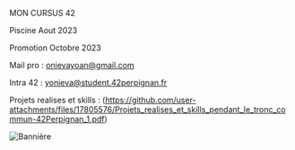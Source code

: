 MON CURSUS  42                           
                                                                
Piscine Aout 2023

Promotion Octobre 2023

Mail pro : onievayoan@gmail.com

Intra 42 : yonieva@student.42perpignan.fr

Projets realises et skills :
(https://github.com/user-attachments/files/17805576/Projets_realises_et_skills_pendant_le_tronc_commun-42Perpignan_1.pdf)


![Bannière](https://tenor.com/fr/view/xavier-niel-rigole-free-france-inter-xn-gif-17533110582661770719)
